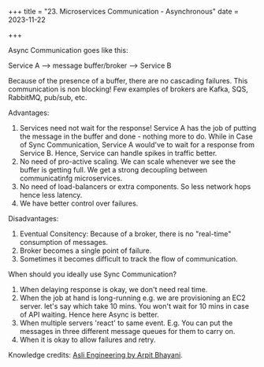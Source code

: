 +++
title = "23. Microservices Communication - Asynchronous"
date = 2023-11-22

+++

Async Communication goes like this:

Service A --> message buffer/broker --> Service B

Because of the presence of a buffer, there are no cascading failures. This communication is non blocking! Few examples of brokers are Kafka, SQS, RabbitMQ, pub/sub, etc. 

Advantages:
1. Services need not wait for the response! Service A has the job of putting the message in the buffer and done - nothing more to do. While in Case of Sync Communication, Service A would've to wait for a response from Service B. Hence, Service can handle spikes in traffic better.
2. No need of pro-active scaling. We can scale whenever we see the buffer is getting full. We get a strong decoupling between communicatinfg microservices.
3. No need of load-balancers or extra components. So less network hops hence less latency.
4. We have better control over failures.

Disadvantages:
1. Eventual Consitency: Because of a broker, there is no "real-time" consumption of messages.
2. Broker becomes a single point of failure.
3. Sometimes it becomes difficult to track the flow of communication.

When should you ideally use Sync Communication?
1. When delaying response is okay, we don't need real time.
2. When the job at hand is long-running e.g. we are provisioning an EC2 server. let's say which take 10 mins. You won't wait for 10 mins in case of API waiting. Hence here Async is better.
3. When multiple servers 'react' to same event. E.g. You can put the messages in three different message queues for them to carry on.
4. When it is okay to allow failures and retry.

Knowledge credits: [Asli Engineering by Arpit Bhayani](https://www.youtube.com/watch?v=ewUw0sUxHI4).
